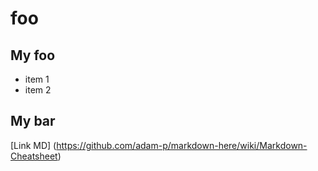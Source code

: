 # foo

## My foo
* item 1
* item 2

## My bar
[Link MD] (https://github.com/adam-p/markdown-here/wiki/Markdown-Cheatsheet)
